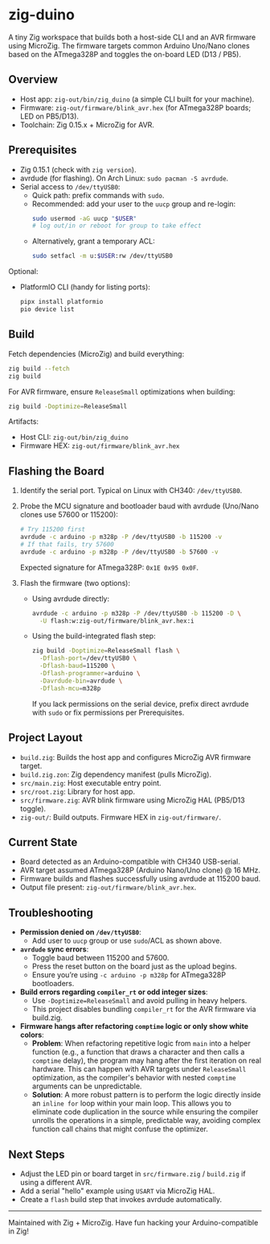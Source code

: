 # zig-duino

A tiny Zig workspace that builds both a host-side CLI and an AVR firmware using MicroZig. The firmware targets common Arduino Uno/Nano clones based on the ATmega328P and toggles the on-board LED (D13 / PB5).

## Overview

- Host app: `zig-out/bin/zig_duino` (a simple CLI built for your machine).
- Firmware: `zig-out/firmware/blink_avr.hex` (for ATmega328P boards; LED on PB5/D13).
- Toolchain: Zig 0.15.x + MicroZig for AVR.

## Prerequisites

- Zig 0.15.1 (check with `zig version`).
- avrdude (for flashing). On Arch Linux: `sudo pacman -S avrdude`.
- Serial access to `/dev/ttyUSB0`:
  - Quick path: prefix commands with `sudo`.
  - Recommended: add your user to the `uucp` group and re-login:
    ```sh
    sudo usermod -aG uucp "$USER"
    # log out/in or reboot for group to take effect
    ```
  - Alternatively, grant a temporary ACL:
    ```sh
    sudo setfacl -m u:$USER:rw /dev/ttyUSB0
    ```

Optional:

- PlatformIO CLI (handy for listing ports):
  ```sh
  pipx install platformio
  pio device list
  ```

## Build

Fetch dependencies (MicroZig) and build everything:

```sh
zig build --fetch
zig build
```

For AVR firmware, ensure `ReleaseSmall` optimizations when building:

```sh
zig build -Doptimize=ReleaseSmall
```

Artifacts:

- Host CLI: `zig-out/bin/zig_duino`
- Firmware HEX: `zig-out/firmware/blink_avr.hex`

## Flashing the Board

1. Identify the serial port. Typical on Linux with CH340: `/dev/ttyUSB0`.
2. Probe the MCU signature and bootloader baud with avrdude (Uno/Nano clones use 57600 or 115200):

   ```sh
   # Try 115200 first
   avrdude -c arduino -p m328p -P /dev/ttyUSB0 -b 115200 -v
   # If that fails, try 57600
   avrdude -c arduino -p m328p -P /dev/ttyUSB0 -b 57600 -v
   ```

   Expected signature for ATmega328P: `0x1E 0x95 0x0F`.

3. Flash the firmware (two options):
   - Using avrdude directly:
     ```sh
     avrdude -c arduino -p m328p -P /dev/ttyUSB0 -b 115200 -D \
       -U flash:w:zig-out/firmware/blink_avr.hex:i
     ```
   - Using the build-integrated flash step:
     ```sh
     zig build -Doptimize=ReleaseSmall flash \
       -Dflash-port=/dev/ttyUSB0 \
       -Dflash-baud=115200 \
       -Dflash-programmer=arduino \
       -Davrdude-bin=avrdude \
       -Dflash-mcu=m328p
     ```
     If you lack permissions on the serial device, prefix direct avrdude with `sudo` or fix permissions per Prerequisites.

## Project Layout

- `build.zig`: Builds the host app and configures MicroZig AVR firmware target.
- `build.zig.zon`: Zig dependency manifest (pulls MicroZig).
- `src/main.zig`: Host executable entry point.
- `src/root.zig`: Library for host app.
- `src/firmware.zig`: AVR blink firmware using MicroZig HAL (PB5/D13 toggle).
- `zig-out/`: Build outputs. Firmware HEX in `zig-out/firmware/`.

## Current State

- Board detected as an Arduino-compatible with CH340 USB-serial.
- AVR target assumed ATmega328P (Arduino Nano/Uno clone) @ 16 MHz.
- Firmware builds and flashes successfully using avrdude at 115200 baud.
- Output file present: `zig-out/firmware/blink_avr.hex`.

## Troubleshooting

- **Permission denied on `/dev/ttyUSB0`**:
  - Add user to `uucp` group or use `sudo`/ACL as shown above.
- **`avrdude` sync errors**:
  - Toggle baud between 115200 and 57600.
  - Press the reset button on the board just as the upload begins.
  - Ensure you’re using `-c arduino -p m328p` for ATmega328P bootloaders.
- **Build errors regarding `compiler_rt` or odd integer sizes**:
  - Use `-Doptimize=ReleaseSmall` and avoid pulling in heavy helpers.
  - This project disables bundling `compiler_rt` for the AVR firmware via build.zig.
- **Firmware hangs after refactoring `comptime` logic or only show white colors**:
  - **Problem**: When refactoring repetitive logic from `main` into a helper function (e.g., a function that draws a character and then calls a `comptime` delay), the program may hang after the first iteration on real hardware. This can happen with AVR targets under `ReleaseSmall` optimization, as the compiler's behavior with nested `comptime` arguments can be unpredictable.
  - **Solution**: A more robust pattern is to perform the logic directly inside an `inline for` loop within your main loop. This allows you to eliminate code duplication in the source while ensuring the compiler unrolls the operations in a simple, predictable way, avoiding complex function call chains that might confuse the optimizer.

## Next Steps

- Adjust the LED pin or board target in `src/firmware.zig` / `build.zig` if using a different AVR.
- Add a serial "hello" example using `USART` via MicroZig HAL.
- Create a `flash` build step that invokes avrdude automatically.

---

Maintained with Zig + MicroZig. Have fun hacking your Arduino-compatible in Zig!
